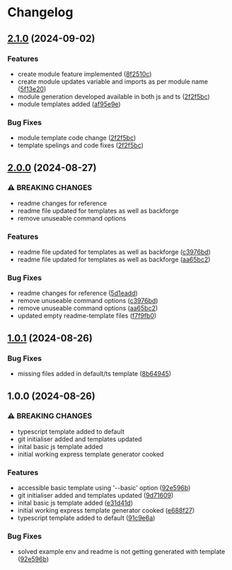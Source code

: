 # Changelog

## [2.1.0](https://github.com/Saifkhan-rkp/backforge/compare/v2.0.0...v2.1.0) (2024-09-02)


### Features

* create module feature implemented ([8f2510c](https://github.com/Saifkhan-rkp/backforge/commit/8f2510c4021cd017faa825a0292ece34d87c67df))
* create module updates variable and imports as per module name ([5f13e20](https://github.com/Saifkhan-rkp/backforge/commit/5f13e204d5f9869746a18e5ad5d626630d8aef4c))
* module generation developed available in both js and ts ([2f2f5bc](https://github.com/Saifkhan-rkp/backforge/commit/2f2f5bc217b585ba930ba59aa3e53148024c1155))
* module templates added ([af95e9e](https://github.com/Saifkhan-rkp/backforge/commit/af95e9ed02c8c0a99279221bcc8e51c3be246150))


### Bug Fixes

* module template code change ([2f2f5bc](https://github.com/Saifkhan-rkp/backforge/commit/2f2f5bc217b585ba930ba59aa3e53148024c1155))
* template spelings and code fixes ([2f2f5bc](https://github.com/Saifkhan-rkp/backforge/commit/2f2f5bc217b585ba930ba59aa3e53148024c1155))

## [2.0.0](https://github.com/Saifkhan-rkp/backforge/compare/v1.0.1...v2.0.0) (2024-08-27)


### ⚠ BREAKING CHANGES

* readme changes for reference
* readme file updated for templates as well as backforge
* remove unuseable command options

### Features

* readme file updated for templates as well as backforge ([c3976bd](https://github.com/Saifkhan-rkp/backforge/commit/c3976bdab1103539327bc7f314b66b3b06ccdb03))
* readme file updated for templates as well as backforge ([aa65bc2](https://github.com/Saifkhan-rkp/backforge/commit/aa65bc2fb48bb50f7e35081ef668dadcf12e2532))


### Bug Fixes

* readme changes for reference ([5d1eadd](https://github.com/Saifkhan-rkp/backforge/commit/5d1eadd0f3536340f037c9351748e069b23dbd40))
* remove unuseable command options ([c3976bd](https://github.com/Saifkhan-rkp/backforge/commit/c3976bdab1103539327bc7f314b66b3b06ccdb03))
* remove unuseable command options ([aa65bc2](https://github.com/Saifkhan-rkp/backforge/commit/aa65bc2fb48bb50f7e35081ef668dadcf12e2532))
* updated empty readme-template files ([f7f9fb0](https://github.com/Saifkhan-rkp/backforge/commit/f7f9fb0ed3c32d785b0efc3b02f2a75f011c4bf3))

## [1.0.1](https://github.com/Saifkhan-rkp/backforge/compare/v1.0.0...v1.0.1) (2024-08-26)


### Bug Fixes

* missing files added in default/ts template ([8b64945](https://github.com/Saifkhan-rkp/backforge/commit/8b64945e0c2f49323a409ea919ebe6c2de9c2d9b))

## 1.0.0 (2024-08-26)


### ⚠ BREAKING CHANGES

* typescript template added to default
* git initialiser added and templates updated
* inital basic js template added
* initial working express template generator cooked

### Features

* accessible basic template using '--basic' option ([92e596b](https://github.com/Saifkhan-rkp/backforge/commit/92e596bc3aac1985b9e8fa6d8be585b1db270514))
* git initialiser added and templates updated ([9d71609](https://github.com/Saifkhan-rkp/backforge/commit/9d71609d29311cfe8099ca1c40deee804cf3b8c6))
* inital basic js template added ([e31d41d](https://github.com/Saifkhan-rkp/backforge/commit/e31d41dcd5a3da691125961f89f7b30f262cd52f))
* initial working express template generator cooked ([e688f27](https://github.com/Saifkhan-rkp/backforge/commit/e688f279a2cc41b06e3f01e213c3091233956267))
* typescript template added to default ([91c9e6a](https://github.com/Saifkhan-rkp/backforge/commit/91c9e6a43e1045175fc97a39e915b5df40d940d7))


### Bug Fixes

* solved example env and readme is not getting generated with template ([92e596b](https://github.com/Saifkhan-rkp/backforge/commit/92e596bc3aac1985b9e8fa6d8be585b1db270514))
